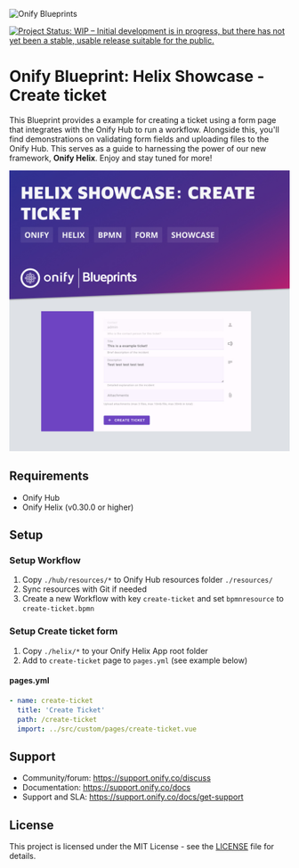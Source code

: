 ![Onify Blueprints](https://files.readme.io/8ba3f14-onify-blueprints-logo.png)

[![Project Status: WIP – Initial development is in progress, but there has not yet been a stable, usable release suitable for the public.](https://www.repostatus.org/badges/latest/wip.svg)](https://www.repostatus.org/#wip)

# Onify Blueprint: Helix Showcase - Create ticket

This Blueprint provides a example for creating a ticket using a form page that integrates with the Onify Hub to run a workflow. Alongside this, you'll find demonstrations on validating form fields and uploading files to the Onify Hub. This serves as a guide to harnessing the power of our new framework, **Onify Helix**. Enjoy and stay tuned for more!

![Onify Blueprint: Onify Helix Showcase - Create ticket](blueprint.jpg "Blueprint")

## Requirements

* Onify Hub
* Onify Helix (v0.30.0 or higher)
  
## Setup

### Setup Workflow

1. Copy `./hub/resources/*` to Onify Hub resources folder `./resources/`  
2. Sync resources with Git if needed
3. Create a new Workflow with key `create-ticket` and set `bpmnresource` to `create-ticket.bpmn`

### Setup Create ticket form

1. Copy `./helix/*` to your Onify Helix App root folder
2. Add to `create-ticket` page to `pages.yml` (see example below)

#### pages.yml

```yml
- name: create-ticket
  title: 'Create Ticket'
  path: /create-ticket
  import: ../src/custom/pages/create-ticket.vue
```

## Support

* Community/forum: https://support.onify.co/discuss
* Documentation: https://support.onify.co/docs
* Support and SLA: https://support.onify.co/docs/get-support

## License

This project is licensed under the MIT License - see the [LICENSE](LICENSE) file for details.
